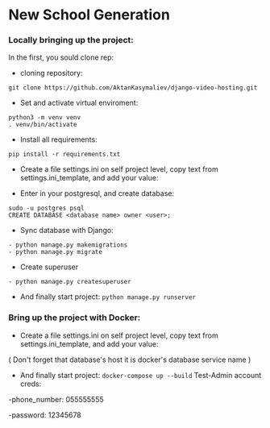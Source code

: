 # New School Generation
### Locally bringing up the project:
In the first, you sould clone rep:
* cloning repository:
```
git clone https://github.com/AktanKasymaliev/django-video-hosting.git
```
* Set and activate virtual enviroment:
```
python3 -m venv venv
. venv/bin/activate
```
* Install all requirements: 
```
pip install -r requirements.txt
```

* Create a file settings.ini on self project level, copy text from settings.ini_template, and add your value: 

* Enter in your postgresql, and create database:
```
sudo -u postgres psql
CREATE DATABASE <database name> owner <user>;
```

* Sync database with Django:
```
- python manage.py makemigrations
- python manage.py migrate
```

* Create superuser
```
- python manage.py createsuperuser
```

* And finally start project: `python manage.py runserver`

### Bring up the project with Docker:
* Create a file settings.ini on self project level, copy text from settings.ini_template, and add your value: 

( Don't forget that database's host it is docker's database service name )

* And finally start project: `docker-compose up --build`
Test-Admin account creds: 

-phone_number: 055555555

-password: 12345678
